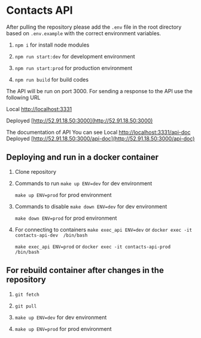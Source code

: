 # Contacts API

After pulling the repository please add the `.env` file in the root directory based on `.env.example` with the correct environment variables.

1) `npm i` for install node modules

2) `npm run start:dev` for development environment

3) `npm run start:prod` for production environment

4) `npm run build` for build codes

The API will be run on port 3000. For sending a response to the API use the following URL

Local [http://localhost:3331](http://localhost:3331)

Deployed [http://52.91.18.50:3000](http://52.91.18.50:3000)


The documentation of API You can see
Local [http://localhost:3331/api-doc](http://localhost:3331/api-doc)
Deployed [http://52.91.18.50:3000/api-doc](http://52.91.18.50:3000/api-doc)

## Deploying and run in a docker container

1) Clone repository

2) Commands to run
    `make up ENV=dev` for dev environment

    `make up ENV=prod` for prod environment

3) Commands to disable
    `make down ENV=dev` for dev environment

    `make down ENV=prod` for prod environment

4) For connecting to containers
    `make exec_api ENV=dev` or `docker exec -it contacts-api-dev  /bin/bash`

   `make exec_api ENV=prod` or `docker exec -it contacts-api-prod  /bin/bash`

## For rebuild container after changes in the repository

1) `git fetch`

2) `git pull`

3) `make up ENV=dev` for dev environment
4) `make up ENV=prod` for prod environment
